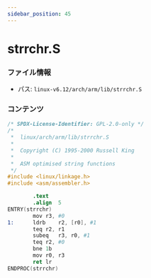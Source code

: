 ```yaml
---
sidebar_position: 45
---
```

# strrchr.S

### ファイル情報

- パス: `linux-v6.12/arch/arm/lib/strrchr.S`

### コンテンツ

```S
/* SPDX-License-Identifier: GPL-2.0-only */
/*
 *  linux/arch/arm/lib/strrchr.S
 *
 *  Copyright (C) 1995-2000 Russell King
 *
 *  ASM optimised string functions
 */
#include <linux/linkage.h>
#include <asm/assembler.h>

		.text
		.align	5
ENTRY(strrchr)
		mov	r3, #0
1:		ldrb	r2, [r0], #1
		teq	r2, r1
		subeq	r3, r0, #1
		teq	r2, #0
		bne	1b
		mov	r0, r3
		ret	lr
ENDPROC(strrchr)

```
